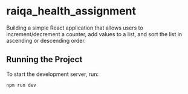 # raiqa_health_assignment
Building a simple React application that allows users to increment/decrement a counter, add values to a list, and sort the list in ascending or descending order. 

## Running the Project
To start the development server, run:
```bash
npm run dev
